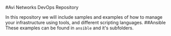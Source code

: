 #Avi Networks DevOps RepositoryIn this repository we will include samples and examples of how to manage your infrastructure using tools, and different scripting languages. 
 ##Ansible
These examples can be found in `ansible` and it's subfolders.

